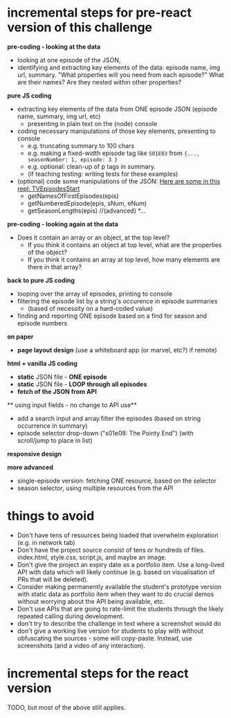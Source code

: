 # incremental steps for pre-react version of this challenge

**pre-coding - looking at the data**
* looking at one episode of the JSON, 
* identifying and extracting key elements of the data:  episode name, img url, summary.  "What properties will you need from each episode?"  What are their names?  Are they nested within other properties?

**pure JS coding**
* extracting key elements of the data from ONE episode JSON (episode name, summary, img url, etc)
  * presenting in plain text on the (node) console
* coding necessary manipulations of those key elements, presenting to console
  * e.g. truncating summary to 100 chars
  * e.g. making a fixed-width episode tag like `S01E03` from `{..., seasonNumber: 1, episode: 3 }`
  * e.g. optional: clean-up of p tags in summary.
  * (if teaching testing: writing tests for these examples)
* (optional) code some manipulations of the JSON: [Here are some in this repl: TVEpisodesStart](https://repl.it/@NeillBogie/TVEpisodesStart)
  * getNamesOfFirstEpisodes(epis)
  * getNumberedEpisode(epis, sNum, eNum)
  * getSeasonLengths(epis) //(advanced)
  *...
  
**pre-coding - looking again at the data**
* Does it contain an array or an object, at the top level?
  * If you think it contains an object at top level, what are the properties of the object?
  * If you think it contains an array at top level, how many elements are there in that array?

**back to pure JS coding**
* looping over the array of episodes, printing to console
* filtering the episode list by a string's occurence in episode summaries
  * (based of necessity on a hard-coded value)
* finding and reporting ONE episode based on a find for season and episode numbers

**on paper**
* **page layout design** (use a whiteboard app (or marvel, etc?) if remote)

**html + vanilla JS coding**

* **static** JSON file - **ONE episode**
* **static** JSON file - **LOOP through all episodes**
* **fetch of the JSON from API**

** using input fields - no change to API use**
* add a search input and array.filter the episodes (based on string occurrence in summary)
* episode selector drop-down ("s01e08: The Pointy End") (with scroll/jump to place in list) 

**responsive design**

**more advanced**
* single-episode version: fetching ONE resource, based on the selector
* season selector, using multiple resources from the API

# things to avoid

* Don't have tens of resources being loaded that overwhelm exploration (e.g. in network tab)
* Don't have the project source consist of tens or hundreds of files.  index.html, style.css, script.js, and maybe an image.
* Don't give the project an expiry date as a portfolio item.  Use a long-lived API with data which will likely continue (e.g. based on visualisation of PRs that will be deleted).  
* Consider making permanently available the student's prototype version with static data as portfolio item when they want to  do crucial demos without worrying about the API being available, etc.
* Don't use APIs that are going to rate-limit the students through the likely repeated calling during development.
* don't try to describe the challenge in text where a screenshot would do
* don't give a working live version for students to play with without obfuscating the sources - some will copy-paste.  Instead, use screenshots (and a video of any interaction).

# incremental steps for the react version

TODO, but most of the above still applies.


